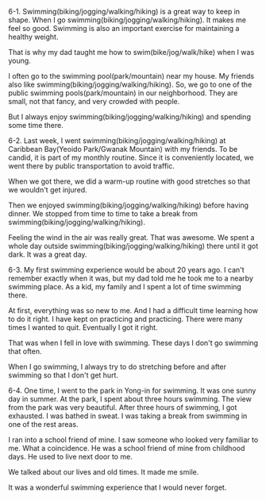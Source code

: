 6-1.
Swimming(biking/jogging/walking/hiking) is a great way to keep in shape. When I go swimming(biking/jogging/walking/hiking). It makes me feel so good. Swimming is also an important exercise for maintaining a healthy weight.

That is why my dad taught me how to swim(bike/jog/walk/hike) when I was young.

I often go to the swimming pool(park/mountain) near my house. My friends also like swimming(biking/jogging/walking/hiking). So, we go to one of the public swimming pools(park/mountain) in our neighborhood. They are small, not that fancy, and very crowded with people.

But I always enjoy swimming(biking/jogging/walking/hiking) and spending some time there.

6-2.
Last week, I went swimming(biking/jogging/walking/hiking) at Caribbean Bay(Yeoido Park/Gwanak Mountain) with my friends. To be candid, it is part of my monthly routine. Since it is conveniently located, we went there by public transportation to avoid traffic.

When we got there, we did a warm-up routine with good stretches so that we wouldn't get injured.

Then we enjoyed swimming(biking/jogging/walking/hiking) before having dinner. We stopped from time to time to take a break from swimming(biking/jogging/walking/hiking).

Feeling the wind in the air was really great. That was awesome. We spent a whole day outside swimming(biking/jogging/walking/hiking) there until it got dark. It was a great day.

6-3.
My first swimming experience would be about 20 years ago. I can't remember exactly when it was, but my dad told me he took me to a nearby swimming place. As a kid, my family and I spent a lot of time swimming there.

At first, everything was so new to me. And I had a difficult time learning how to do it right. I have kept on practicing and practicing. There were many times I wanted to quit. Eventually I got it right.

That was when I fell in love with swimming. These days I don't go swimming that often.

When I go swimming, I always try to do stretching before and after swimming so that I don't get hurt.

6-4.
One time, I went to the park in Yong-in for swimming. It was one sunny day in summer. At the park, I spent about three hours swimming. The view from the park was very beautiful. After three hours of swimming, I got exhausted. I was bathed in sweat. I was taking a break from swimming in one of the rest areas.

I ran into a school friend of mine. I saw someone who looked very familiar to me. What a coincidence. He was a school friend of mine from childhood days. He used to live next door to me.

We talked about our lives and old times. It made me smile.

It was a wonderful swimming experience that I would never forget.
